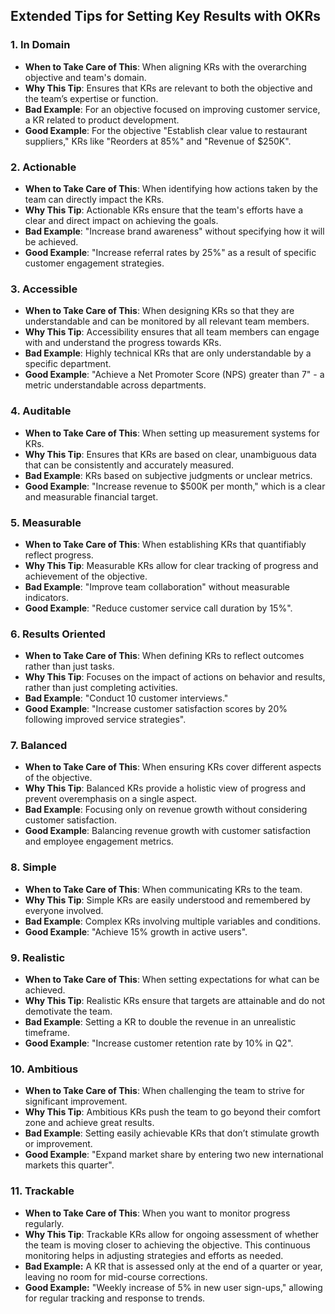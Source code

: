 ## Extended Tips for Setting Key Results with OKRs

### 1. In Domain
- **When to Take Care of This**: When aligning KRs with the overarching objective and team's domain.
- **Why This Tip**: Ensures that KRs are relevant to both the objective and the team’s expertise or function.
- **Bad Example**: For an objective focused on improving customer service, a KR related to product development.
- **Good Example**: For the objective "Establish clear value to restaurant suppliers," KRs like "Reorders at 85%" and "Revenue of $250K".

### 2. Actionable
- **When to Take Care of This**: When identifying how actions taken by the team can directly impact the KRs.
- **Why This Tip**: Actionable KRs ensure that the team's efforts have a clear and direct impact on achieving the goals.
- **Bad Example**: "Increase brand awareness" without specifying how it will be achieved.
- **Good Example**: "Increase referral rates by 25%" as a result of specific customer engagement strategies.

### 3. Accessible
- **When to Take Care of This**: When designing KRs so that they are understandable and can be monitored by all relevant team members.
- **Why This Tip**: Accessibility ensures that all team members can engage with and understand the progress towards KRs.
- **Bad Example**: Highly technical KRs that are only understandable by a specific department.
- **Good Example**: "Achieve a Net Promoter Score (NPS) greater than 7" - a metric understandable across departments.

### 4. Auditable
- **When to Take Care of This**: When setting up measurement systems for KRs.
- **Why This Tip**: Ensures that KRs are based on clear, unambiguous data that can be consistently and accurately measured.
- **Bad Example**: KRs based on subjective judgments or unclear metrics.
- **Good Example**: "Increase revenue to $500K per month," which is a clear and measurable financial target.

### 5. Measurable
- **When to Take Care of This**: When establishing KRs that quantifiably reflect progress.
- **Why This Tip**: Measurable KRs allow for clear tracking of progress and achievement of the objective.
- **Bad Example**: "Improve team collaboration" without measurable indicators.
- **Good Example**: "Reduce customer service call duration by 15%".

### 6. Results Oriented
- **When to Take Care of This**: When defining KRs to reflect outcomes rather than just tasks.
- **Why This Tip**: Focuses on the impact of actions on behavior and results, rather than just completing activities.
- **Bad Example**: "Conduct 10 customer interviews."
- **Good Example**: "Increase customer satisfaction scores by 20% following improved service strategies".

### 7. Balanced
- **When to Take Care of This**: When ensuring KRs cover different aspects of the objective.
- **Why This Tip**: Balanced KRs provide a holistic view of progress and prevent overemphasis on a single aspect.
- **Bad Example**: Focusing only on revenue growth without considering customer satisfaction.
- **Good Example**: Balancing revenue growth with customer satisfaction and employee engagement metrics.

### 8. Simple
- **When to Take Care of This**: When communicating KRs to the team.
- **Why This Tip**: Simple KRs are easily understood and remembered by everyone involved.
- **Bad Example**: Complex KRs involving multiple variables and conditions.
- **Good Example**: "Achieve 15% growth in active users".

### 9. Realistic
- **When to Take Care of This**: When setting expectations for what can be achieved.
- **Why This Tip**: Realistic KRs ensure that targets are attainable and do not demotivate the team.
- **Bad Example**: Setting a KR to double the revenue in an unrealistic timeframe.
- **Good Example**: "Increase customer retention rate by 10% in Q2".

### 10. Ambitious
- **When to Take Care of This**: When challenging the team to strive for significant improvement.
- **Why This Tip**: Ambitious KRs push the team to go beyond their comfort zone and achieve great results.
- **Bad Example**: Setting easily achievable KRs that don’t stimulate growth or improvement.
- **Good Example**: "Expand market share by entering two new international markets this quarter".

### 11. Trackable
- **When to Take Care of This**: When you want to monitor progress regularly.
- **Why This Tip**: Trackable KRs allow for ongoing assessment of whether the team is moving closer to achieving the objective. This continuous monitoring helps in adjusting strategies and efforts as needed.
- **Bad Example:** A KR that is assessed only at the end of a quarter or year, leaving no room for mid-course corrections.
- **Good Example:** "Weekly increase of 5% in new user sign-ups," allowing for regular tracking and response to trends.
